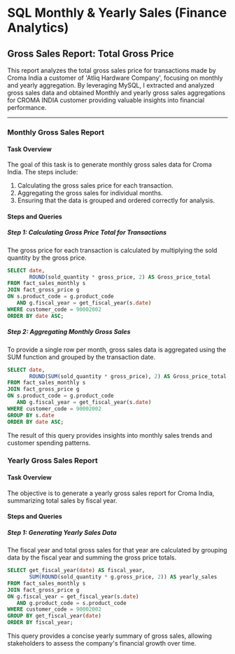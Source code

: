 
# SQL Monthly & Yearly Sales (Finance Analytics)


## Gross Sales Report: Total Gross Price

This report analyzes the total gross sales price for transactions made by Croma India a customer of 'Atliq Hardware Company', focusing on monthly and yearly aggregation. By leveraging MySQL, I extracted and analyzed gross sales data and obtained Monthly and yearly gross sales aggregations for CROMA INDIA customer providing valuable insights into financial performance.

---

### Monthly Gross Sales Report

#### Task Overview
The goal of this task is to generate monthly gross sales data for Croma India. The steps include:

1. Calculating the gross sales price for each transaction.
2. Aggregating the gross sales for individual months.
3. Ensuring that the data is grouped and ordered correctly for analysis.

#### Steps and Queries

##### Step 1: Calculating Gross Price Total for Transactions
The gross price for each transaction is calculated by multiplying the sold quantity by the gross price. 

```sql
SELECT date, 
       ROUND(sold_quantity * gross_price, 2) AS Gross_price_total
FROM fact_sales_monthly s
JOIN fact_gross_price g
ON s.product_code = g.product_code 
   AND g.fiscal_year = get_fiscal_year(s.date)
WHERE customer_code = 90002002
ORDER BY date ASC;
```

##### Step 2: Aggregating Monthly Gross Sales
To provide a single row per month, gross sales data is aggregated using the SUM function and grouped by the transaction date.

```sql
SELECT date, 
       ROUND(SUM(sold_quantity * gross_price), 2) AS Gross_price_total
FROM fact_sales_monthly s
JOIN fact_gross_price g
ON s.product_code = g.product_code 
   AND g.fiscal_year = get_fiscal_year(s.date)
WHERE customer_code = 90002002
GROUP BY s.date
ORDER BY date ASC;
```
The result of this query provides insights into monthly sales trends and customer spending patterns.


### Yearly Gross Sales Report

#### Task Overview

The objective is to generate a yearly gross sales report for Croma India, summarizing total sales by fiscal year.

#### Steps and Queries

##### Step 1: Generating Yearly Sales Data

The fiscal year and total gross sales for that year are calculated by grouping data by the fiscal year and summing the gross price totals.

```sql
SELECT get_fiscal_year(date) AS fiscal_year,
       SUM(ROUND(sold_quantity * g.gross_price, 2)) AS yearly_sales
FROM fact_sales_monthly s
JOIN fact_gross_price g
ON g.fiscal_year = get_fiscal_year(s.date) 
   AND g.product_code = s.product_code
WHERE customer_code = 90002002
GROUP BY get_fiscal_year(date)
ORDER BY fiscal_year;
```

This query provides a concise yearly summary of gross sales, allowing stakeholders to assess the company's financial growth over time.
